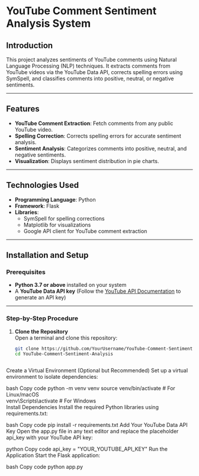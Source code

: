 # YouTube Comment Sentiment Analysis System  

## Introduction  
This project analyzes sentiments of YouTube comments using Natural Language Processing (NLP) techniques. It extracts comments from YouTube videos via the YouTube Data API, corrects spelling errors using SymSpell, and classifies comments into positive, neutral, or negative sentiments.  

---

## Features  
- **YouTube Comment Extraction**: Fetch comments from any public YouTube video.  
- **Spelling Correction**: Corrects spelling errors for accurate sentiment analysis.  
- **Sentiment Analysis**: Categorizes comments into positive, neutral, and negative sentiments.  
- **Visualization**: Displays sentiment distribution in pie charts.  

---

## Technologies Used  
- **Programming Language**: Python  
- **Framework**: Flask  
- **Libraries**:  
  - SymSpell for spelling corrections  
  - Matplotlib for visualizations  
  - Google API client for YouTube comment extraction  

---

## Installation and Setup  

### Prerequisites  
- **Python 3.7 or above** installed on your system  
- A **YouTube Data API key** (Follow the [YouTube API Documentation](https://developers.google.com/youtube/registering_an_application) to generate an API key)  

---

### Step-by-Step Procedure  

1. **Clone the Repository**  
   Open a terminal and clone this repository:  
   ```bash
   git clone https://github.com/YourUsername/YouTube-Comment-Sentiment-Analysis.git
   cd YouTube-Comment-Sentiment-Analysis



Create a Virtual Environment (Optional but Recommended)
Set up a virtual environment to isolate dependencies:

bash
Copy code
python -m venv venv
source venv/bin/activate    # For Linux/macOS  
venv\Scripts\activate       # For Windows  
Install Dependencies
Install the required Python libraries using requirements.txt:

bash
Copy code
pip install -r requirements.txt
Add Your YouTube Data API Key
Open the app.py file in any text editor and replace the placeholder api_key with your YouTube API key:

python
Copy code
api_key = "YOUR_YOUTUBE_API_KEY"
Run the Application
Start the Flask application:

bash
Copy code
python app.py
